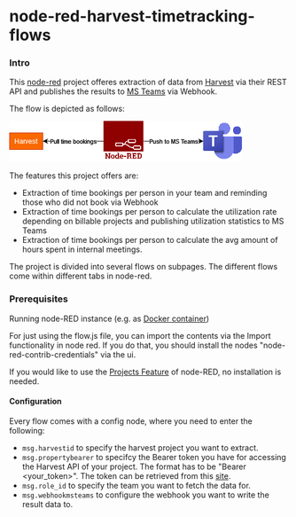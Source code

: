 node-red-harvest-timetracking-flows 
===================================

### Intro

This [node-red](https://nodered.org/) project offeres extraction of data from [Harvest](https://harvestapp.com) via their REST API and publishes the results to [MS Teams](https://www.microsoft.com/de-de/microsoft-teams/group-chat-software) via Webhook.

The flow is depicted as follows:

![The flow of data from Harvest via Rest API to Node red processing the data to Microsoft Teams](docs/Harvest-Teams-flow.png)


The features this project offers are:
* Extraction of time bookings per person in your team and reminding those who did not book via Webhook
* Extraction of time bookings per person to calculate the utilization rate depending on billable projects and publishing utilization statistics to MS Teams
* Extraction of time bookings per person to calculate the avg amount of hours spent in internal meetings.

The project is divided into several flows on subpages. The different flows come within different tabs in node-red.

### Prerequisites
Running node-RED instance (e.g. as [Docker container](https://nodered.org/docs/getting-started/docker))

For just using the flow.js file, you can import the contents via the Import functionality in node red. If you do that, you should install the nodes 
"node-red-contrib-credentials" via the ui.

If you would like to use the [Projects Feature](https://nodered.org/docs/user-guide/projects/) of node-RED, no installation is needed.

#### Configuration
Every flow comes with a config node, where you need to enter the following:
* ```msg.harvestid``` to specify the harvest project you want to extract.
* ```msg.propertybearer``` to specifcy the Bearer token you have for accessing the Harvest API of your project. The format has to be "Bearer <your_token>". The token can be retrieved from this [site](https://id.getharvest.com/developers).
* ```msg.role_id``` to specify the team you want to fetch the data for.
* ```msg.webhookmsteams``` to configure the webhook you want to write the result data to.

